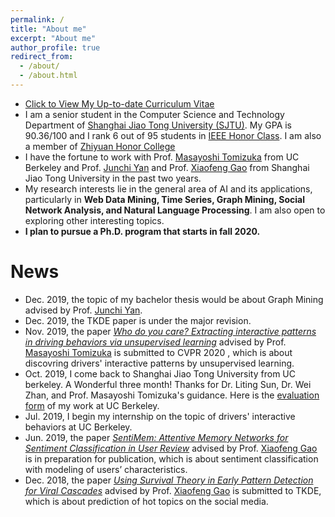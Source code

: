 ```yaml
---
permalink: /
title: "About me"
excerpt: "About me"
author_profile: true
redirect_from: 
  - /about/
  - /about.html
---
```

* [Click to View My Up-to-date Curriculum Vitae](http://jiaxiaosong.github.io/files/CV.pdf)
* I am a senior student in the Computer Science and Technology Department of [Shanghai Jiao Tong University (SJTU)](http://en.sjtu.edu.cn/). My GPA is 90.36/100 and I rank 6 out of 95 students in [IEEE Honor Class](http://english.seiee.sjtu.edu.cn/english/info/8338.htm). I am also a member of [Zhiyuan Honor College](https://zhiyuan.sjtu.edu.cn/articles/701)
* I have the fortune to work with Prof. [Masayoshi Tomizuka](https://me.berkeley.edu/people/masayoshi-tomizuka/) from UC Berkeley and Prof. [Junchi Yan](http://thinklab.sjtu.edu.cn/index.html) and  Prof. [Xiaofeng Gao](http://www.cs.sjtu.edu.cn/~gao-xf/) from Shanghai Jiao Tong University in the past two years.
* My research interests lie in the general area of AI and its applications, particularly in **Web Data Mining, Time Series, Graph Mining, Social Network Analysis, and Natural Language Processing**. I am also open to exploring other interesting topics.
* **I plan to pursue a Ph.D. program that starts in fall 2020.**

News
======
* Dec. 2019, the topic of my bachelor thesis would be about Graph Mining advised by Prof. [Junchi Yan](http://thinklab.sjtu.edu.cn/index.html).
* Dec. 2019, the TKDE paper is under the major revision.
* Nov. 2019, the paper [*Who do you care? Extracting interactive patterns in driving behaviors via unsupervised learning*](http://jiaxiaosong.github.io/files/CVPR_2020_under_review.pdf) advised by Prof. [Masayoshi Tomizuka](https://me.berkeley.edu/people/masayoshi-tomizuka/) is submitted to CVPR 2020 , which is about discovring drivers' interactive patterns by unsupervised learning.
* Oct. 2019, I come back to Shanghai Jiao Tong University from UC berkeley.  A Wonderful three month! Thanks for Dr. Liting Sun, Dr. Wei Zhan, and Prof. Masayoshi Tomizuka's guidance. Here is the [evaluation form](http://jiaxiaosong.github.io/files/j1_eval_Xiaosong_Jia_signed.pdf) of my work at UC Berkeley.
* Jul. 2019, I begin my internship on the topic of drivers' interactive behaviors at UC Berkeley.
* Jun. 2019, the paper [*SentiMem: Attentive Memory Networks for Sentiment Classification in User Review*](http://jiaxiaosong.github.io/files/DASFAA_2020_in_submission.pdf) advised by Prof. [Xiaofeng Gao](http://www.cs.sjtu.edu.cn/~gao-xf/) is in preparation for publication, which is about sentiment classification with modeling of users’ characteristics.
* Dec. 2018, the paper [*Using Survival Theory in Early Pattern Detection for Viral Cascades*](http://jiaxiaosong.github.io/files/TKDE_major_revision.pdf) advised by Prof. [Xiaofeng Gao](http://www.cs.sjtu.edu.cn/~gao-xf/) is submitted to TKDE, which is about prediction of hot topics on the social media.

